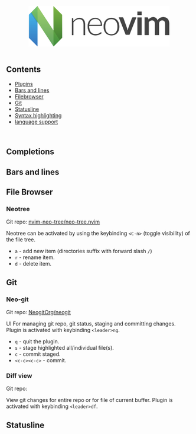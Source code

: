 <br/>
<div align="center">
    <img height="110px" src="../.assets/nvim/neovim-logo.png" alt="Image Description">
</div>

<br/>

## Contents

- [Plugins](#completions)
- [Bars and lines](#bars-and-lines)
- [Filebrowser](#file-browser)
- [Git](#git)
- [Statusline](#statusline)
- [Syntax highlighting]()
- [language support]()

<br/>

## Completions

## Bars and lines

## File Browser

### Neotree

Git repo: [nvim-neo-tree/neo-tree.nvim](https://github.com/nvim-neo-tree/neo-tree.nvim)

Neotree can be activated by using the keybinding `<C-n>` (toggle visibility) of the file tree.

- `a` - add new item (directories suffix with forward slash `/`)
- `r` - rename item.
- `d` - delete item.

## Git

### Neo-git

Git repo: [NeogitOrg/neogit](https://github.com/NeogitOrg/neogit)

UI For managing git repo, git status, staging and committing changes. Plugin is activated with keybinding `<leader>ng`.

- `q` - quit the plugin.
- `s` - stage highlighted all/individual file(s).
- `c` - commit staged.
- `<c-c><c-c>` - commit.

### Diff view

Git repo: []()

View git changes for entire repo or for file of current buffer. Plugin is activated with keybinding `<leader>df`.


## Statusline

